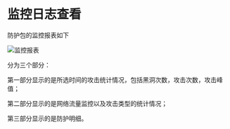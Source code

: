 # 监控日志查看

防护包的监控报表如下

![监控报表](https://github.com/jdclouddocs/cn/blob/anti-ddos/image/Anti-DDoS-Protection-Package/report.jpg)

分为三个部分：

第一部分显示的是所选时间的攻击统计情况，包括黑洞次数，攻击次数，攻击峰值；

第二部分显示的是网络流量监控以及攻击类型的统计情况；

第三部分显示的是防护明细。
